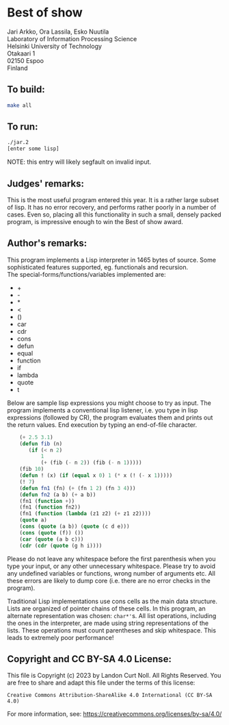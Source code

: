 # Best of show

Jari Arkko, Ora Lassila, Esko Nuutila  
Laboratory of Information Processing Science  
Helsinki University of Technology  
Otakaari 1  
02150 Espoo  
Finland

## To build:

```sh
make all
```


## To run:

```sh
./jar.2
[enter some lisp]
```

NOTE: this entry will likely segfault on invalid input.

## Judges' remarks:

This is the most useful program entered this year. It is a
rather large subset of lisp.  It has no error recovery, and
performs rather poorly in a number of cases.  Even so, placing
all this functionality in such a small, densely packed program,
is impressive enough to win the Best of show award.


## Author's remarks:

This program implements a Lisp interpreter in 1465 bytes of source.
Some sophisticated features supported, eg. functionals and recursion.  
The special-forms/functions/variables implemented are:

- \+
- \-
- \*
- \<
- ()
- car
- cdr
- cons
- defun
- equal
- function
- if
- lambda
- quote
- t

Below are sample lisp expressions you might choose to try as input.
The program implements a conventional lisp listener, i.e. you type in
lisp expressions (followed by CR), the program evaluates them and
prints out the return values. End execution by typing an end-of-file
character.

```lisp
	(+ 2.5 3.1)
	(defun fib (n)
	   (if (< n 2)
	       1
	       (+ (fib (- n 2)) (fib (- n 1)))))
	(fib 10)
	(defun ! (x) (if (equal x 0) 1 (* x (! (- x 1)))))
	(! 7)
	(defun fn1 (fn) (+ (fn 1 2) (fn 3 4)))
	(defun fn2 (a b) (+ a b))
	(fn1 (function +))
	(fn1 (function fn2))
	(fn1 (function (lambda (z1 z2) (+ z1 z2))))
	(quote a)
	(cons (quote (a b)) (quote (c d e)))
	(cons (quote (f)) ())
	(car (quote (a b c)))
	(cdr (cdr (quote (g h i))))
```


Please do not leave any whitespace before the first parenthesis when
you type your input, or any other unnecessary whitespace. Please try to
avoid any undefined variables or functions, wrong number of arguments
etc. All these errors are likely to dump core (i.e. there are no error
checks in the program).

Traditional Lisp implementations use cons cells as the main data
structure. Lists are organized of pointer chains of these cells.
In this program, an alternate representation was chosen: `char*'`s.
All list operations, including the ones in the interpreter, are
made using string representations of the lists. These operations
must count parentheses and skip whitespace. This leads to extremely
poor performance!

## Copyright and CC BY-SA 4.0 License:

This file is Copyright (c) 2023 by Landon Curt Noll.  All Rights Reserved.
You are free to share and adapt this file under the terms of this license:

    Creative Commons Attribution-ShareAlike 4.0 International (CC BY-SA 4.0)

For more information, see: https://creativecommons.org/licenses/by-sa/4.0/
